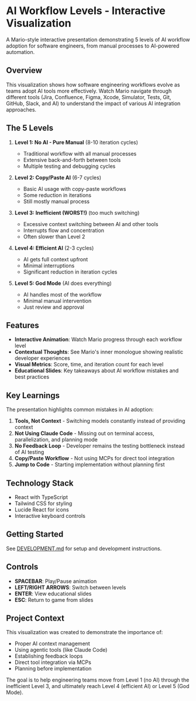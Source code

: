 # AI Workflow Levels - Interactive Visualization

A Mario-style interactive presentation demonstrating 5 levels of AI workflow adoption for software engineers, from manual processes to AI-powered automation.

## Overview

This visualization shows how software engineering workflows evolve as teams adopt AI tools more effectively. Watch Mario navigate through different tools (Jira, Confluence, Figma, Xcode, Simulator, Tests, Git, GitHub, Slack, and AI) to understand the impact of various AI integration approaches.

## The 5 Levels

1. **Level 1: No AI - Pure Manual** (8-10 iteration cycles)
   - Traditional workflow with all manual processes
   - Extensive back-and-forth between tools
   - Multiple testing and debugging cycles

2. **Level 2: Copy/Paste AI** (6-7 cycles)
   - Basic AI usage with copy-paste workflows
   - Some reduction in iterations
   - Still mostly manual process

3. **Level 3: Inefficient (WORST!)** (too much switching)
   - Excessive context switching between AI and other tools
   - Interrupts flow and concentration
   - Often slower than Level 2

4. **Level 4: Efficient AI** (2-3 cycles)
   - AI gets full context upfront
   - Minimal interruptions
   - Significant reduction in iteration cycles

5. **Level 5: God Mode** (AI does everything)
   - AI handles most of the workflow
   - Minimal manual intervention
   - Just review and approval

## Features

- **Interactive Animation**: Watch Mario progress through each workflow level
- **Contextual Thoughts**: See Mario's inner monologue showing realistic developer experiences
- **Visual Metrics**: Score, time, and iteration count for each level
- **Educational Slides**: Key takeaways about AI workflow mistakes and best practices

## Key Learnings

The presentation highlights common mistakes in AI adoption:

1. **Tools, Not Context** - Switching models constantly instead of providing context
2. **Not Using Claude Code** - Missing out on terminal access, parallelization, and planning mode
3. **No Feedback Loop** - Developer remains the testing bottleneck instead of AI testing
4. **Copy/Paste Workflow** - Not using MCPs for direct tool integration
5. **Jump to Code** - Starting implementation without planning first

## Technology Stack

- React with TypeScript
- Tailwind CSS for styling
- Lucide React for icons
- Interactive keyboard controls

## Getting Started

See [DEVELOPMENT.md](DEVELOPMENT.md) for setup and development instructions.

## Controls

- **SPACEBAR**: Play/Pause animation
- **LEFT/RIGHT ARROWS**: Switch between levels
- **ENTER**: View educational slides
- **ESC**: Return to game from slides

## Project Context

This visualization was created to demonstrate the importance of:
- Proper AI context management
- Using agentic tools (like Claude Code)
- Establishing feedback loops
- Direct tool integration via MCPs
- Planning before implementation

The goal is to help engineering teams move from Level 1 (no AI) through the inefficient Level 3, and ultimately reach Level 4 (efficient AI) or Level 5 (God Mode).
